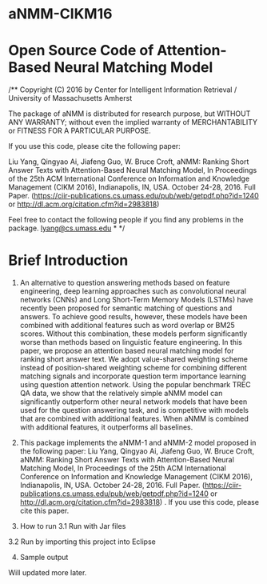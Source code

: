 # aNMM-CIKM16

Open Source Code of Attention-Based Neural Matching Model
====================================================================

/**
Copyright (C) 2016 by Center for Intelligent Information Retrieval / University of Massachusetts Amherst

The package of aNMM is distributed for research purpose, but WITHOUT ANY WARRANTY; without even the implied warranty of MERCHANTABILITY or FITNESS FOR A PARTICULAR PURPOSE.

If you use this code, please cite the following paper:

Liu Yang, Qingyao Ai, Jiafeng Guo, W. Bruce Croft, aNMM: Ranking Short Answer Texts with Attention-Based Neural Matching Model, In Proceedings of the 25th ACM International Conference on Information and Knowledge Management (CIKM 2016), Indianapolis, IN, USA. October 24-28, 2016. Full Paper. (https://ciir-publications.cs.umass.edu/pub/web/getpdf.php?id=1240 or http://dl.acm.org/citation.cfm?id=2983818)

Feel free to contact the following people if you find any problems in the package.
lyang@cs.umass.edu * */

Brief Introduction
===================

1. An alternative to question answering methods based on feature engineering, deep learning approaches such as convolutional neural networks (CNNs) and Long Short-Term Memory Models (LSTMs) have recently been proposed for semantic matching of questions and answers. To achieve good results, however, these models have been combined with additional features such as word overlap or BM25 scores. Without this combination, these models perform significantly worse than methods based on linguistic feature engineering. In this paper, we propose an attention based neural matching model for ranking short answer text. We adopt value-shared weighting scheme instead of position-shared weighting scheme for combining different matching signals and incorporate question term importance learning using question attention network. Using the popular benchmark TREC QA data, we show that the relatively simple aNMM model can significantly outperform other neural network models that have been used for the question answering task, and is competitive with models that are combined with additional features. When aNMM is combined with additional features, it outperforms all baselines.

2. This package implements the aNMM-1 and aNMM-2 model proposed in the following paper: Liu Yang, Qingyao Ai, Jiafeng Guo, W. Bruce Croft, aNMM: Ranking Short Answer Texts with Attention-Based Neural Matching Model, In Proceedings of the 25th ACM International Conference on Information and Knowledge Management (CIKM 2016), Indianapolis, IN, USA. October 24-28, 2016. Full Paper. (https://ciir-publications.cs.umass.edu/pub/web/getpdf.php?id=1240 or http://dl.acm.org/citation.cfm?id=2983818) . If you use this code, please cite this paper.

3. How to run
  3.1 Run with Jar files

  3.2 Run by importing this project into Eclipse

4. Sample output

Will updated more later.



